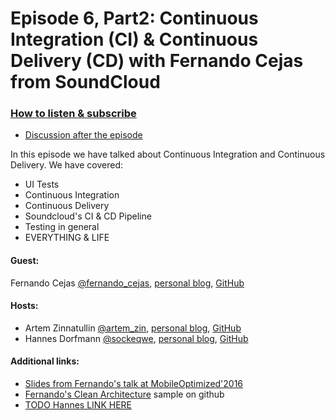 # Episode 6, Part2: Continuous Integration (CI) & Continuous Delivery (CD) with Fernando Cejas from SoundCloud

### [How to listen & subscribe](https://github.com/artem-zinnatullin/TheContext-Podcast)

 - [Discussion after the episode](https://github.com/artem-zinnatullin/TheContext-Podcast/issues/52)


In this episode we have talked about Continuous Integration and Continuous Delivery. We have covered:

 - UI Tests
 - Continuous Integration
 - Continuous Delivery
 - Soundcloud's CI & CD Pipeline
 - Testing in general
 - EVERYTHING & LIFE

#### Guest:

Fernando Cejas [@fernando_cejas](https://twitter.com/fernando_cejas), [personal blog](http://fernandocejas.com), [GitHub](https://github.com/android10)

#### Hosts:

  - Artem Zinnatullin [@artem_zin](https://twitter.com/artem_zin), [personal blog](http://artemzin.com), [GitHub](https://github.com/artem-zinnatullin)
  - Hannes Dorfmann [@sockeqwe](https://twitter.com/sockeqwe), [personal blog](http://hannesdorfmann.com), [GitHub](https://github.com/sockeqwe)

#### Additional links:

 - [Slides from Fernando's talk at MobileOptimized'2016 ](https://speakerdeck.com/android10/it-is-about-philosophy-culture-of-a-good-programmer-second-edition)
 - [Fernando's Clean Architecture](https://github.com/android10/Android-CleanArchitecture) sample on github
 - [TODO Hannes LINK HERE](https://todo.hannes)
